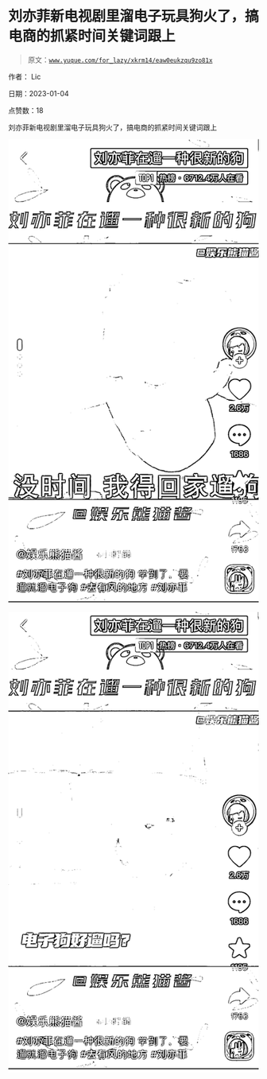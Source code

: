 # 刘亦菲新电视剧里溜电子玩具狗火了，搞电商的抓紧时间关键词跟上

> 原文：[`www.yuque.com/for_lazy/xkrm14/eaw0eukzqu9zo81x`](https://www.yuque.com/for_lazy/xkrm14/eaw0eukzqu9zo81x)

作者： Lic 

日期：2023-01-04 

点赞数：18 

刘亦菲新电视剧里溜电子玩具狗火了，搞电商的抓紧时间关键词跟上 

![](img/3c01764c99b1dab882f05685ef0db14b.png) 

![](img/0abe92c7d9797bc596a93864f2514f26.png) 

